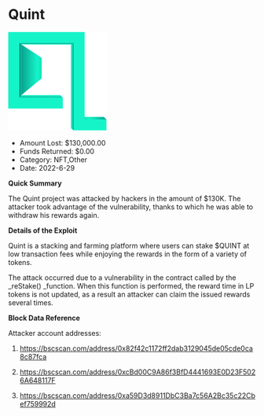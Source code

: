 # Quint
![Quint](/rektimages/Quint.png)
- Amount Lost: $130,000.00
- Funds Returned: $0.00
- Category: NFT,Other
- Date: 2022-6-29

**Quick Summary**

The Quint project was attacked by hackers in the amount of $130K. The attacker took advantage of the vulnerability, thanks to which he was able to withdraw his rewards again.

  


 **Details of the Exploit**

Quint is a stacking and farming platform where users can stake $QUINT at low transaction fees while enjoying the rewards in the form of a variety of tokens.

The attack occurred due to a vulnerability in the contract called by the _reStake()  _function. When this function is performed, the reward time in LP tokens is not updated, as a result an attacker can claim the issued rewards several times.

  


 **Block Data Reference**

Attacker account addresses: 

1) https://bscscan.com/address/0x82f42c1172ff2dab3129045de05cde0ca8c87fca

2) https://bscscan.com/address/0xcBd00C9A86f3BfD4441693E0D23F5026A648117F 

3) https://bscscan.com/address/0xa59D3d8911DbC3Ba7c56A2Bc35c22Cbef759992d 



